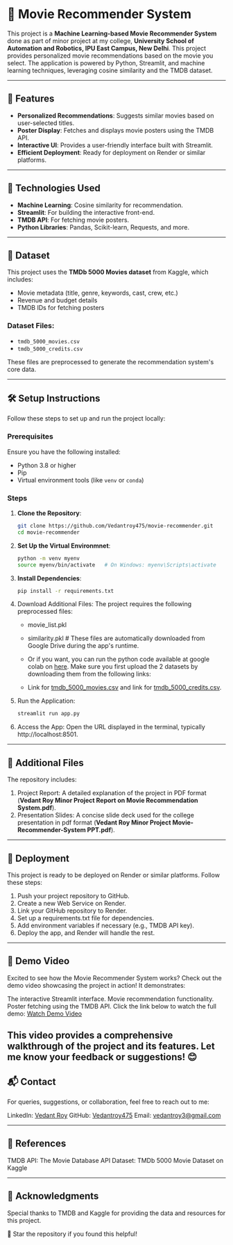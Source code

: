 # 🎥 Movie Recommender System

This project is a **Machine Learning-based Movie Recommender System** done as part of minor project at my college, **University School of Automation and Robotics, IPU East Campus, New Delhi**. This project provides personalized movie recommendations based on the movie you select. The application is powered by Python, Streamlit, and machine learning techniques, leveraging cosine similarity and the TMDB dataset.  

---

## 🌟 Features

- **Personalized Recommendations**: Suggests similar movies based on user-selected titles.
- **Poster Display**: Fetches and displays movie posters using the TMDB API.
- **Interactive UI**: Provides a user-friendly interface built with Streamlit.
- **Efficient Deployment**: Ready for deployment on Render or similar platforms.

---

## 🚀 Technologies Used

- **Machine Learning**: Cosine similarity for recommendation.
- **Streamlit**: For building the interactive front-end.
- **TMDB API**: For fetching movie posters.
- **Python Libraries**: Pandas, Scikit-learn, Requests, and more.

---

## 📂 Dataset

This project uses the **TMDb 5000 Movies dataset** from Kaggle, which includes:

- Movie metadata (title, genre, keywords, cast, crew, etc.)
- Revenue and budget details
- TMDB IDs for fetching posters

### Dataset Files:

- `tmdb_5000_movies.csv`
- `tmdb_5000_credits.csv`

These files are preprocessed to generate the recommendation system's core data.

---

## 🛠️ Setup Instructions

Follow these steps to set up and run the project locally:

### Prerequisites

Ensure you have the following installed:

- Python 3.8 or higher
- Pip
- Virtual environment tools (like `venv` or `conda`)

### Steps

1. **Clone the Repository**:
   ```bash
   git clone https://github.com/Vedantroy475/movie-recommender.git
   cd movie-recommender

2. **Set Up the Virtual Environmnet**:
    ```bash
    python -m venv myenv
    source myenv/bin/activate   # On Windows: myenv\Scripts\activate

3. **Install Dependencies**:
    ```bash
    pip install -r requirements.txt

4. Download Additional Files: The project requires the following preprocessed files:
    - movie_list.pkl

    - similarity.pkl  # These files are automatically downloaded from Google Drive during the app's runtime.
    - Or if you want, you can run the python code available at google colab on [here](https://colab.research.google.com/drive/1fBWvjzMKpQuqzI8ixl_RET4dFjAvSLju?usp=sharing). Make sure you first upload the 2 datasets by downloading them from the following links:
    - Link for [tmdb_5000_movies.csv](https://drive.google.com/file/d/1iA7ErSNXtFwj8bNlZE3BYf6ObyGCLIqz/view?usp=sharing) and link for [tmdb_5000_credits.csv](https://drive.google.com/file/d/1i4wKN3SHpoE8X_AkF-pwuUlUdLfUNBZC/view?usp=sharing).

5. Run the Application:
    ```bash
    streamlit run app.py

6. Access the App: Open the URL displayed in the terminal, typically http://localhost:8501.

---
## 📄 Additional Files
The repository includes:

1. Project Report: A detailed explanation of the project in PDF format (**Vedant Roy Minor Project Report on Movie Recommendation System.pdf**).
2. Presentation Slides: A concise slide deck used for the college presentation in pdf format (**Vedant Roy Minor Project Movie-Recommender-System PPT.pdf**).
---
## 🔧 Deployment

This project is ready to be deployed on Render or similar platforms. Follow these steps:

1. Push your project repository to GitHub.
2. Create a new Web Service on Render.
3. Link your GitHub repository to Render.
4. Set up a requirements.txt file for dependencies.
5. Add environment variables if necessary (e.g., TMDB API key).
6. Deploy the app, and Render will handle the rest.

---
## 🎥 Demo Video
Excited to see how the Movie Recommender System works? Check out the demo video showcasing the project in action! It demonstrates:

The interactive Streamlit interface.
Movie recommendation functionality.
Poster fetching using the TMDB API.
Click the link below to watch the full demo:
[Watch Demo Video](https://drive.google.com/file/d/1N0rXA0NhheV-fT-t9lmB8Udl1yRAfpGH/view?usp=sharing)

This video provides a comprehensive walkthrough of the project and its features. Let me know your feedback or suggestions! 😊
---
## 📬 Contact
For queries, suggestions, or collaboration, feel free to reach out to me:

LinkedIn: [Vedant Roy](https://www.linkedin.com/in/vedant-roy-b58117227/)
GitHub: [Vedantroy475](https://github.com/Vedantroy475)
Email: vedantroy3@gmail.com

---
## 🔗 References
TMDB API: The Movie Database API
Dataset: TMDb 5000 Movie Dataset on Kaggle

---
## 🙌 Acknowledgments
Special thanks to TMDB and Kaggle for providing the data and resources for this project.

🌟 Star the repository if you found this helpful!

